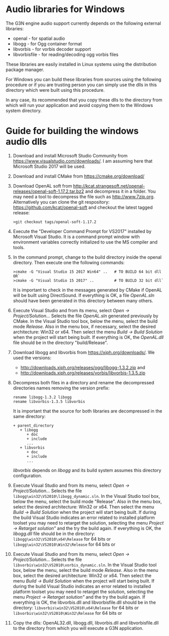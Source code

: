 # Audio libraries for Windows

The G3N engine audio support currently depends on the following external libraries:

- openal        - for spatial audio
- libogg        - for Ogg container format
- libvorbis     - for vorbis decoder support
- libvorbisfile - for reading/decoding ogg vorbis files

These libraries are easily installed in Linux systems using the distribution package manager.

For Windows you can build these libraries from sources using the following procedure
or if you are trusting person you can simply use the dlls in this directory which were
built using this procedure.

In any case, its recommended that you copy these dlls to the directory from which will
run your application and avoid copying them to the Windows system directory.

# Guide for building the windows audio dlls

1. Download and install Microsoft Studio Community from https://www.visualstudio.com/downloads/.
   I am assuming here that Microsoft Studio 2017 will be used.

2. Download and install CMake from https://cmake.org/download/

3. Download OpenAL soft from http://kcat.strangesoft.net/openal-releases/openal-soft-1.17.2.tar.bz2
   and decompress it in a folder. You may need a tool to decompress the file such as http://www.7zip.org.
   Alternatively you can clone the git respository: https://github.com/kcat/openal-soft
   and checkout the latest tagged release:
   ```
   >git checkout tags/openal-soft-1.17.2
   ```

4. Execute the "Developer Command Prompt for VS2017" installed by Microsoft Visual Studio.
   It is a command prompt window with environment variables correctly initialized to use
   the MS compiler and tools.

5. In the command prompt, change to the build directory inside the openal
   directory. Then execute one the following commands:
   ```
   >cmake -G "Visual Studio 15 2017 Win64" ..   # TO BUILD 64 bit dll OR`
   >cmake -G "Visual Studio 15 2017" ..         # TO BUILD 32 bit dll`
   ```
   It is important to check in the messages generated by CMake if OpenAL will be built
   using DirectSound.
   If everything is OK, a file *OpenAL.sln* should have been generated in this
   directory between many others.

6. Execute Visual Studio and from its menu, select *Open -> Project/Solution...*
   Selects the file *OpenAL.sln* generated previously by CMake.
   In the Visual Studio tool box, below the menu, select the build mode *Release*. 
   Also in the menu box, if necessary, select the desired architecture: Win32 or x64.
   Then select the menu *Build -> Build Solution* when the project will start
   being built. 
   If everything is OK, the *OpenAL.dll* file should be in the directory "build/Release".
    
7. Download libogg and libvorbis from https://xiph.org/downloads/.
   We used the versions:
   - http://downloads.xiph.org/releases/ogg/libogg-1.3.2.zip and
   - http://downloads.xiph.org/releases/vorbis/libvorbis-1.3.5.zip

8. Decompress both files in a directory and rename the decompressed
   directories names removing the version prefix:
   ```
   rename libogg-1.3.2 libogg
   rename libvorbis-1.3.5 libvorbis
   ```

   It is important that the source for both libraries are decompressed in the same
   directory:
   ```
   + parent_directory
      + libogg
         + doc
         + include
         ...
      + libvorbis
         + doc
         + include
         ...
   ```
   *libvorbis* depends on *libogg* and its build system assumes this directory configuration.

9. Execute Visual Studio and from its menu, select *Open -> Project/Solution...*
   Selects the file `libogg\win32\VS2010\libogg_dynamic.sln`.
   In the Visual Studio tool box, below the menu, select the build mode "Release". 
   Also in the menu box, select the desired architecture: Win32 or x64.
   Then select the menu *Build -> Build Solution* when the project will start
   being built.
   If during the build Visual Studio indicates an error related to
   installed platform toolset you may need to retarget the solution,
   selecting the menu *Project -> Retarget solution"* and the try the build again.
   If everything is OK, the *libogg.dll* file should be in the directory:
   `libogg\win32\VS2010\x64\Release` for 64 bits or
   `libogg\win32\VS2010\Win32\Release` for 64 bits or

10. Execute Visual Studio and from its menu, select *Open -> Project/Solution...*
   Selects the file `libvorbis\win32\VS2010\vorbis_dynamic.sln`.
   In the Visual Studio tool box, below the menu, select the build mode *Release*. 
   Also in the menu box, select the desired architecture: Win32 or x64.
   Then select the menu *Build -> Build Solution* when the project will start
   being built.
   If during the build Visual Studio indicates an error related to
   installed platform toolset you may need to retarget the solution,
   selecting the menu *Project -> Retarget solution"* and the try the build again.
   If everything is OK, the libvorbis.dll and libvorbisfile.dll should be in the directory:
   `libvorbis\win32\VS2010\x64\Release` for 64 bits or
   `libvorbis\win32\VS2010\Win32\Release` for 64 bits or

11. Copy the dlls: OpenAL32.dll, libogg.dll, libvorbis.dll and libvorbisfile.dll
    to the directory from which you will execute a G3N application.




